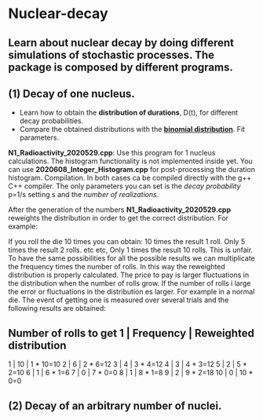 # Nuclear-decay
## Learn about nuclear decay by doing different simulations of stochastic processes. The package is composed by different programs.

## (1) Decay of one nucleus.

- Learn how to obtain the **distribution of durations**, D(t), for different decay probabilities.
- Compare the obtained distributions with the **[binomial distribution](https://en.wikipedia.org/wiki/Binomial_distribution#:~:text=In%20probability%20theory%20and%20statistics,%2Fone%20(with%20probability%20p))**. Fit parameters.

**N1_Radioactivity_2020529.cpp**: Use this program for 1 nucleus calculations. The histogram functionality is not implemented inside yet. You can use **2020608_Integer_Histogram.cpp** for post-processing the duration histogram. Compilation. In both cases ca be compiled directly with the g++ C++ compiler. The only parameters you can set is the *decay probability* p=1/s setting s and the *number of realizations*.

After the generation of the numbers **N1_Radioactivity_2020529.cpp** reweights the distribution in order to get the correct distribution. For example:

If you roll the die 10 times you can obtain: 10 times the result 1 roll. Only 5 times the result 2 rolls. etc etc, Only 1 times the result 10 rolls. This is unfair. To have the same possibilities for all the possible results we can multiplicate the frequency times the number of rolls. In this way the reweighted distribution is properly calculated. The price to pay is larger fluctuations in the distribution when the number of rolls grow. If the number of rolls i large the error or fluctuations in the distribution es larger. For example in a normal die. The event of getting one is measured over several trials and the following results are obtained:

Number of rolls to get 1  |  Frequency     | Reweighted distribution
----------------------------------------------------------------------
1                         |  10            |  1 * 10=10
2                         |  6             |  2 * 6=12
3                         |  4             |  3 * 4=12
4                         |  3             |  4 * 3=12
5                         |  2             |  5 * 2=10
6                         |  1             |  6 * 1=6
7                         |  0             |  7 * 0=0
8                         |  1             |  8 * 1=8
9                         |  2             |  9 * 2=18
10                        |  0             |  10 * 0=0

## (2) Decay of an arbitrary number of nuclei.
